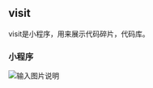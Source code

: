 ## visit

visit是小程序，用来展示代码碎片，代码库。



### 小程序
![输入图片说明](https://images.gitee.com/uploads/images/2019/0131/101857_e5398b5c_90803.jpeg "gh_47e307f4f905_258.jpg")

